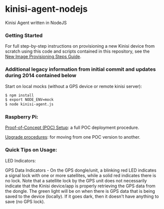 kinisi-agent-nodejs
===================

Kinisi Agent written in NodeJS


### Getting Started

For full step-by-step instructions on provisioning a new Kinisi device from scratch using this code and scripts contained in this repository, see the [New Image Provisioning Steps Guide](https://github.com/kinisi/kinisi-agent-nodejs/wiki/New-Image-Provisioning-Steps-v1.0). 

### Additional legacy information from initial commit and updates during 2014 contained below

Start on local mocks (without a GPS device or remote kinisi server):

```sh
$ npm install
$ export NODE_ENV=mock
$ node kinisi-agent.js
```


### Raspberry Pi:

[Proof-of-Concept (POC) Setup](https://github.com/kinisi/kinisi-agent-nodejs/wiki/POC-Setup): a full POC deployment procedure.

[Upgrade procedures](https://github.com/kinisi/kinisi-agent-nodejs/wiki/POC-Upgrade): for moving from one POC version to another.

### Quick Tips on Usage:

LED Indicators: 

GPS Data Indicators - On the GPS dongle/unit, a blinking red LED indicates a signal lock with one or more satellites, while a solid red indicates there is no lock. Note that a satellite lock by the GPS unit does not necessarily indicate that the Kinisi device/app is properly retrieving the GPS data from the dongle. The green light will be on when there is GPS data that is being saved to the device (locally).  If it goes dark, then it doesn't have anything to save (no GPS lock). 
